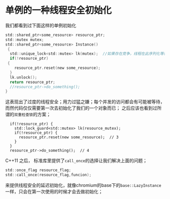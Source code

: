 # 单例的一种线程安全初始化

我们都看到过下面这样的单例初始化
```C
std::shared_ptr<some_resource> resource_ptr;
std::mutex mutex;
std::shared_ptr<some_resource> Instance() {
  std::unique_lock<std::mutex> lk(mutex);  //如果存在竞争，线程在此序列化等待 
  if(!resource_ptr) {
    resource_ptr.reset(new some_resource); 
  }
  lk.unlock();
  return resource_ptr;
  //resource_ptr->do_something();
}
```
这表现出了过度的线程安全；用力过猛之嫌；每个并发的访问都会有可能被等待，而然代码仅仅需要第一次去初始化了我们的一个对象而已；
之后应该也看到过所谓的`双重检查锁`的方案；
```
  if(!resource_ptr) {
    std::lock_guard<std::mutex> lk(resource_mutex);
    if(!resource_ptr) {
      resource_ptr.reset(new some_resource);  // 3
    }
  }
  resource_ptr->do_something();  // 4
```
C++11 之后， 标准库里提供了`call_once`的选择让我们解决上面的问题；
```c
std::once_flag resource_flag;
std::call_once(resource_flag,funcion);
```
来提供线程安全的延迟初始化，就像chromium的base下的`base::LazyInstance`一样，只会在第一次使用的时候才会去做初始化；